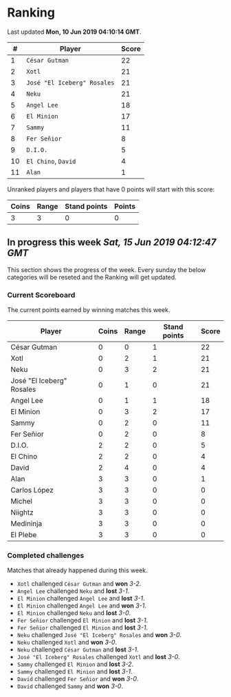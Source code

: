 # Ranking

Last updated **Mon, 10 Jun 2019 04:10:14 GMT**.

|#|Player|Score|
|-|------|-----|
|1|`César Gutman`|22|
|2|`Xotl`|21|
|3|`José "El Iceberg" Rosales`|21|
|4|`Neku`|21|
|5|`Angel Lee`|18|
|6|`El Minion`|17|
|7|`Sammy`|11|
|8|`Fer Señior`|8|
|9|`D.I.O.`|5|
|10|`El Chino`, `David`|4|
|11|`Alan`|1|

Unranked players and players that have 0 points will start with this score:

|Coins|Range|Stand points|Points|
|-----|-----|------------|------|
|3|3|0|0|

## In progress this week *Sat, 15 Jun 2019 04:12:47 GMT*
This section shows the progress of the week. Every sunday the below categories will be reseted and the Ranking will get updated.

### Current Scoreboard
The current points earned by winning matches this week.

|Player|Coins|Range|Stand points|Score|
|------|-----|-----|------------|-----|
|César Gutman|0|0|1|22|
|Xotl|0|2|1|21|
|Neku|0|3|2|21|
|José "El Iceberg" Rosales|0|1|0|21|
|Angel Lee|0|1|1|18|
|El Minion|0|3|2|17|
|Sammy|0|2|0|11|
|Fer Señior|0|2|0|8|
|D.I.O.|2|2|0|5|
|El Chino|2|2|0|4|
|David|2|4|0|4|
|Alan|3|3|0|1|
|Carlos López|3|3|0|0|
|Michel|3|3|0|0|
|Niightz|3|3|0|0|
|Medininja|3|3|0|0|
|El Plebe|3|3|0|0|

### Completed challenges
Matches that already happened during this week.

* `Xotl` challenged `César Gutman` and **won** *3-2*.
* `Angel Lee` challenged `Neku` and **lost** *3-1*.
* `El Minion` challenged `Angel Lee` and **lost** *3-1*.
* `El Minion` challenged `Angel Lee` and **won** *3-1*.
* `El Minion` challenged `Neku` and **lost** *3-0*.
* `Fer Señior` challenged `El Minion` and **lost** *3-1*.
* `Fer Señior` challenged `El Minion` and **lost** *3-1*.
* `Neku` challenged `José "El Iceberg" Rosales` and **won** *3-0*.
* `Neku` challenged `Xotl` and **won** *3-0*.
* `Neku` challenged `César Gutman` and **lost** *3-1*.
* `José "El Iceberg" Rosales` challenged `Xotl` and **lost** *3-0*.
* `Sammy` challenged `El Minion` and **lost** *3-2*.
* `Sammy` challenged `El Minion` and **lost** *3-1*.
* `David` challenged `Fer Señior` and **won** *3-0*.
* `David` challenged `Sammy` and **won** *3-0*.
